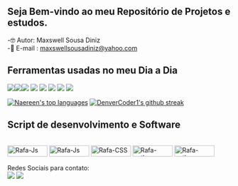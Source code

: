 ## Seja Bem-vindo ao meu Repositório de Projetos e estudos.
-🤓 Autor: Maxswell Sousa Diniz <br>
-📧 E-mail : maxswellsousadiniz@yahoo.com


## Ferramentas usadas no meu Dia a Dia

 <a href="https://img.shields.io/badge/GitHub-100000?style=for-the-badge&logo=github&logoColor=white" target="_blank"><img src="https://img.shields.io/badge/GitHub-100000?style=for-the-badge&logo=github&logoColor=white" target="_blank"></a><a href="https://img.shields.io/badge/Linux_Mint-87CF3E?style=for-the-badge&logo=linux-mint&logoColor=white" target="_blank"><img src="https://img.shields.io/badge/Linux_Mint-87CF3E?style=for-the-badge&logo=linux-mint&logoColor=white" target="_blank"></a><a href="https://img.shields.io/badge/Windows-0078D6?style=for-the-badge&logo=windows&logoColor=white" target="_blank"><img src="https://img.shields.io/badge/Windows-0078D6?style=for-the-badge&logo=windows&logoColor=white" target="_blank"></a> 
 <a href="https://img.shields.io/badge/WhatsApp-25D366?style=for-the-badge&logo=whatsapp&logoColor=white" target="_blank"><img src="https://img.shields.io/badge/WhatsApp-25D366?style=for-the-badge&logo=whatsapp&logoColor=white" target="_blank"></a> 
  <a href="https://img.shields.io/badge/Discord-7289DA?style=for-the-badge&logo=discord&logoColor=white" target="_blank"><img src="https://img.shields.io/badge/Discord-7289DA?style=for-the-badge&logo=discord&logoColor=white" target="_blank"></a> 
    <a href="https://img.shields.io/badge/GitLab-330F63?style=for-the-badge&logo=gitlab&logoColor=white" target="_blank"><img src="https://img.shields.io/badge/GitLab-330F63?style=for-the-badge&logo=gitlab&logoColor=white" target="_blank"></a> 
     <a href="https://img.shields.io/badge/Android-3DDC84?style=for-the-badge&logo=android&logoColor=white" target="_blank"><img src="https://img.shields.io/badge/Android-3DDC84?style=for-the-badge&logo=android&logoColor=white" target="_blank"></a> 
     <a href="https://img.shields.io/badge/Ubuntu-E95420?style=for-the-badge&logo=ubuntu&logoColor=white" target="_blank"><img src="https://img.shields.io/badge/Ubuntu-E95420?style=for-the-badge&logo=ubuntu&logoColor=white" target="_blank"></a> <br>
 
 
 
 

 
 
 


[![Naereen's top languages](https://github-readme-stats.vercel.app/api/top-langs/?username=Maxswell-MSD&theme=blue-green)](https://github.com/anuraghazra/github-readme-stats)
[![DenverCoder1's github streak](https://github-readme-streak-stats.herokuapp.com/?user=Maxswell-MSD&theme=blue-green)](https://github.com/Maxswell-MSD?tab=repositories)



                                                                                               
</div>

                                                                                                
                                                                                                
## Script de desenvolvimento e Software                                                                                              
<div style="display: inline_block"><br>
  <img align="center" alt="Rafa-Js" height="25" width="90" src="https://img.shields.io/badge/javascript-%23323330.svg?style=for-the-badge&logo=javascript&logoColor=%23F7DF1E">
  <img align="center" alt="Rafa-Js" height="25" width="90" src="https://img.shields.io/badge/html5-%23E34F26.svg?style=for-the-badge&logo=html5&logoColor=white">
<img align="center" alt="Rafa-CSS" height="25" width="90" src="https://img.shields.io/badge/css3-%231572B6.svg?style=for-the-badge&logo=css3&logoColor=white">
 <img align="center" alt="Rafa-python" height="25" width="90" src="https://img.shields.io/badge/python-%2314354C.svg?style=for-the-badge&logo=python&logoColor=white">
  <img align="center" alt="Rafa-python" height="25" width="90" src="https://img.shields.io/badge/java-%23ED8B00.svg?style=for-the-badge&logo=java&logoColor=white">
 


 
 
  
 

</div>
 

  
<br>
Redes Sociais para contato:
<div> 
 <a href="https://www.linkedin.com/in/maxswell-diniz/" target="_blank"><img src="https://img.shields.io/badge/-LinkedIn-%230077B5?style=for-the-badge&logo=linkedin&logoColor=white" target="_blank"></a> 
  <a href="https://api.whatsapp.com/send?phone=5511946742182&text=Ol%C3%A1%2C%20deixe%20sua%20mensagem%20para%20contato%20profissional." target ="_blank"><img src="https://img.shields.io/badge/WhatsApp-25D366?style=for-the-badge&logo=whatsapp&logoColor=white" target="_blank"></a> 

 
</div>
